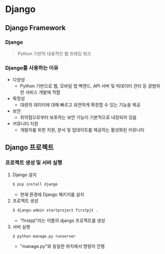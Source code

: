 # Django
## Django Framework
### Django
> Python 기반의 대표적인 웹 프레임 워크

### Django를 사용하는 이유
- 다양성
    - Python 기반으로 웹, 모바일 앱 벡엔드, API 서버 및 빅데이터 관리 등 광범위한 서비스 개발에 적합
- 확장성
    - 대량의 데이터에 대해 빠르고 유연하게 확장할 수 있는 기능을 제공
- 보안
    - 취약점으로부터 보호하는 보안 기능이 기본적으로 내장되어 있음
- 커뮤니티 지원
    - 개발자를 위한 지원, 문서 및 업데이트를 제공하는 활성화된 커뮤니티

## Django 프로젝트
### 프로젝트 생성 및 서버 실행
1. Django 설치
    ```bash
    $ pip install django
    ```
    - 현재 환경에 Django 패키지를 설치
2. 프로젝트 생성
    ```bash
    $ django-admin startproject firstpjt .
    ```
    - "firstpjt"라는 이름의 django 프로젝트를 생성
3. 서버 실행
    ```bash
    $ python manage.py runserver
    ```
    - "manage.py"와 동일한 위치에서 명령어 진행
